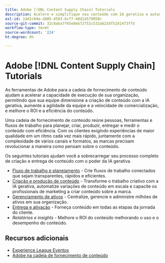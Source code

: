 ```yaml
---
title: Adobe [!DNL Content Supply Chain] Tutorials
description: Acelere e simplifique seu conteúdo com IA gerativa e automação inteligente. A cadeia de fornecimento de conteúdo do Adobe é uma solução completa que permite planejar, criar, entregar e analisar o conteúdo.
exl-id: 1dd1c04e-d405-4593-bcff-40d1d579958c
source-git-commit: 32c8aba7f65e8eb72f52c532a623df52d1473ffd
workflow-type: tm+mt
source-wordcount: '224'
ht-degree: 0%

---
```


# Adobe [!DNL Content Supply Chain] Tutorials

As ferramentas de Adobe para a cadeia de fornecimento de conteúdo ajudam a acelerar a capacidade de execução de sua organização, permitindo que sua equipe dimensione a criação de conteúdo com a IA gerativa, aumente a agilidade da equipe e a velocidade de comercialização, e melhore o ROI e a eficiência do conteúdo.

Uma cadeia de fornecimento de conteúdo reúne pessoas, ferramentas e fluxos de trabalho para planejar, criar, produzir, entregar e medir o conteúdo com eficiência. Com os clientes exigindo experiências de maior qualidade em um ritmo cada vez mais rápido, juntamente com a complexidade de vários canais e formatos, as marcas precisam revolucionar a maneira como pensam sobre o conteúdo.

Os seguintes tutoriais ajudam você a sobrecarregar seu processo completo de criação e entrega de conteúdo com o poder da IA gerativa.

* [Fluxo de trabalho e planejamento](workflow-and-planning.md) - Crie fluxos de trabalho conectados que sejam transparentes, rápidos e eficientes.
* [Criação e produção de conteúdo](content-creation-and-production.md) - Transforme o trabalho criativo com a IA gerativa, automatize variações de conteúdo em escala e capacite os profissionais de marketing a criar conteúdo sobre a marca.
* [Gerenciamento de ativos](asset-management.md) - Centralize, gerencie e administre milhões de ativos em sua organização.
* [Entrega e ativação](delivery-and-activation.md) - Forneça conteúdo em todas as etapas da jornada do cliente.
* *Relatórios e insights* - Melhore o ROI do conteúdo melhorando o uso e o desempenho do conteúdo.

<!-- * [Reporting and insights](reporting-and-insights.md) - Enhance content ROI by improving content usage and performance. -->

## Recursos adicionais

* [Experience League Eventos](https://experienceleague.adobe.com/events/)
* [Adobe na cadeia de fornecimento de conteúdo](https://business.adobe.com/resources/webinars/adobe-on-the-content-supply-chain.html)
